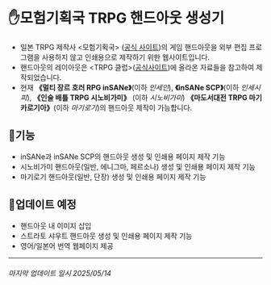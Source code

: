 # ✋모험기획국 TRPG 핸드아웃 생성기

- 일본 TRPG 제작사 <모험기획국> ([공식 사이트](https://bouken.jp/))의 게임 핸드아웃을 외부 편집 프로그램을 사용하지 않고 인쇄용으로 제작하기 위한 웹사이트입니다.
- 핸드아웃의 레이아웃은 <TRPG 클럽>([공식사이트](https://www.trpgclub.com/))에 올라온 자료들을 참고하여 제작되었습니다.
- 현재 **《멀티 장르 호러 RPG inSANe》**(이하 _인세인_), **《inSANe SCP》**(이하 _인세시피_), **《인술 배틀 TRPG 시노비가미》** (이하 _시노비가미_) **《마도서대전 TRPG 마기카로기아》**(이하 _마기로기_)의 핸드아웃 제작이 가능합니다.

## 🎲기능

- inSANe과 inSANe SCP의 핸드아웃 생성 및 인쇄용 페이지 제작 기능
- 시노비가미 핸드아웃(일반, 에니그마, 페르소나) 생성 및 인쇄용 페이지 제작 기능
- 마기로기 핸드아웃(일반, 단장) 생성 및 인쇄용 페이지 제작 기능

## 🎲업데이트 예정

- 핸드아웃 내 이미지 삽입
- 스트라토 샤우트 핸드아웃 생성 및 인쇄용 페이지 제작 기능
- 영어/일본어 번역 웹페이지 제공

---

###### 마지막 업데이트 일시 2025/05/14
